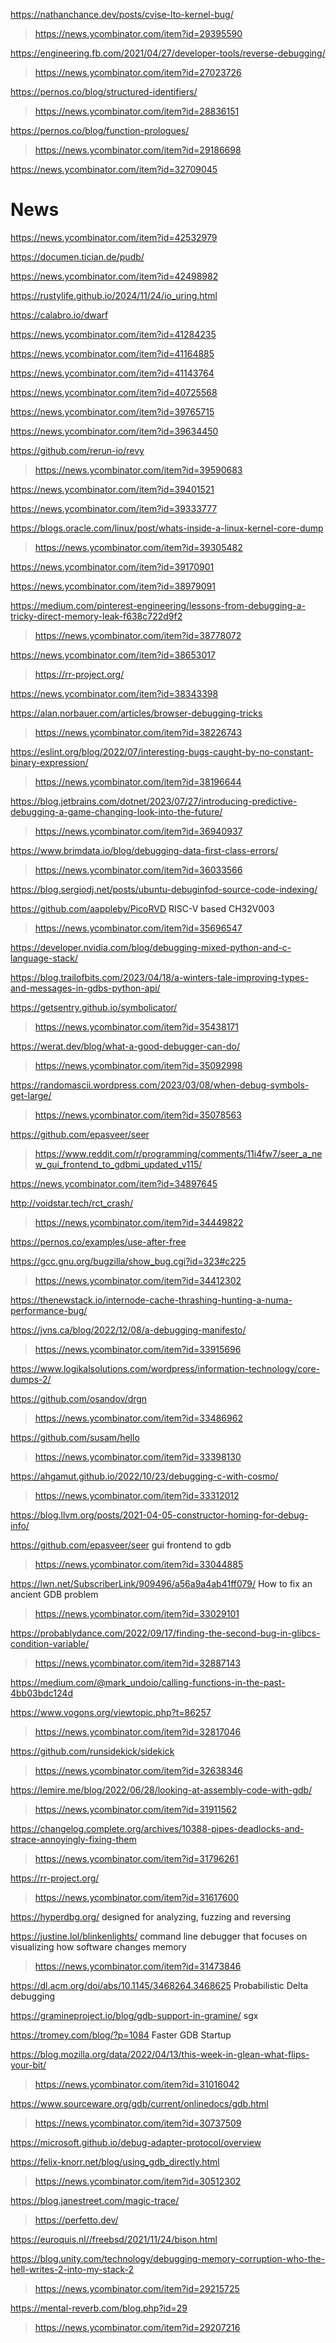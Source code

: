 https://nathanchance.dev/posts/cvise-lto-kernel-bug/
> https://news.ycombinator.com/item?id=29395590

https://engineering.fb.com/2021/04/27/developer-tools/reverse-debugging/
> https://news.ycombinator.com/item?id=27023726

https://pernos.co/blog/structured-identifiers/
> https://news.ycombinator.com/item?id=28836151

https://pernos.co/blog/function-prologues/
> https://news.ycombinator.com/item?id=29186698

https://news.ycombinator.com/item?id=32709045

# News
https://news.ycombinator.com/item?id=42532979

https://documen.tician.de/pudb/

https://news.ycombinator.com/item?id=42498982

https://rustylife.github.io/2024/11/24/io_uring.html

https://calabro.io/dwarf

https://news.ycombinator.com/item?id=41284235

https://news.ycombinator.com/item?id=41164885

https://news.ycombinator.com/item?id=41143764

https://news.ycombinator.com/item?id=40725568

https://news.ycombinator.com/item?id=39765715

https://news.ycombinator.com/item?id=39634450

https://github.com/rerun-io/revy
> https://news.ycombinator.com/item?id=39590683

https://news.ycombinator.com/item?id=39401521

https://news.ycombinator.com/item?id=39333777

https://blogs.oracle.com/linux/post/whats-inside-a-linux-kernel-core-dump
> https://news.ycombinator.com/item?id=39305482

https://news.ycombinator.com/item?id=39170901

https://news.ycombinator.com/item?id=38979091

https://medium.com/pinterest-engineering/lessons-from-debugging-a-tricky-direct-memory-leak-f638c722d9f2
> https://news.ycombinator.com/item?id=38778072

https://news.ycombinator.com/item?id=38653017
> https://rr-project.org/

https://news.ycombinator.com/item?id=38343398

https://alan.norbauer.com/articles/browser-debugging-tricks
> https://news.ycombinator.com/item?id=38226743

https://eslint.org/blog/2022/07/interesting-bugs-caught-by-no-constant-binary-expression/
> https://news.ycombinator.com/item?id=38196644

https://blog.jetbrains.com/dotnet/2023/07/27/introducing-predictive-debugging-a-game-changing-look-into-the-future/
> https://news.ycombinator.com/item?id=36940937

https://www.brimdata.io/blog/debugging-data-first-class-errors/
> https://news.ycombinator.com/item?id=36033566

https://blog.sergiodj.net/posts/ubuntu-debuginfod-source-code-indexing/

https://github.com/aappleby/PicoRVD RISC-V based CH32V003
> https://news.ycombinator.com/item?id=35696547

https://developer.nvidia.com/blog/debugging-mixed-python-and-c-language-stack/

https://blog.trailofbits.com/2023/04/18/a-winters-tale-improving-types-and-messages-in-gdbs-python-api/

https://getsentry.github.io/symbolicator/
> https://news.ycombinator.com/item?id=35438171

https://werat.dev/blog/what-a-good-debugger-can-do/
> https://news.ycombinator.com/item?id=35092998

https://randomascii.wordpress.com/2023/03/08/when-debug-symbols-get-large/
> https://news.ycombinator.com/item?id=35078563

https://github.com/epasveer/seer
> https://www.reddit.com/r/programming/comments/11i4fw7/seer_a_new_gui_frontend_to_gdbmi_updated_v115/

https://news.ycombinator.com/item?id=34897645

http://voidstar.tech/rct_crash/
> https://news.ycombinator.com/item?id=34449822

https://pernos.co/examples/use-after-free

https://gcc.gnu.org/bugzilla/show_bug.cgi?id=323#c225
> https://news.ycombinator.com/item?id=34412302

https://thenewstack.io/internode-cache-thrashing-hunting-a-numa-performance-bug/

https://jvns.ca/blog/2022/12/08/a-debugging-manifesto/
> https://news.ycombinator.com/item?id=33915696

https://www.logikalsolutions.com/wordpress/information-technology/core-dumps-2/

https://github.com/osandov/drgn
> https://news.ycombinator.com/item?id=33486962

https://github.com/susam/hello
> https://news.ycombinator.com/item?id=33398130

https://ahgamut.github.io/2022/10/23/debugging-c-with-cosmo/
> https://news.ycombinator.com/item?id=33312012

https://blog.llvm.org/posts/2021-04-05-constructor-homing-for-debug-info/

https://github.com/epasveer/seer gui frontend to gdb
> https://news.ycombinator.com/item?id=33044885

https://lwn.net/SubscriberLink/909496/a56a9a4ab41ff079/ How to fix an ancient GDB problem
> https://news.ycombinator.com/item?id=33029101

https://probablydance.com/2022/09/17/finding-the-second-bug-in-glibcs-condition-variable/
> https://news.ycombinator.com/item?id=32887143

https://medium.com/@mark_undoio/calling-functions-in-the-past-4bb03bdc124d

https://www.vogons.org/viewtopic.php?t=86257
> https://news.ycombinator.com/item?id=32817046

https://github.com/runsidekick/sidekick
> https://news.ycombinator.com/item?id=32638346

https://lemire.me/blog/2022/06/28/looking-at-assembly-code-with-gdb/
> https://news.ycombinator.com/item?id=31911562

https://changelog.complete.org/archives/10388-pipes-deadlocks-and-strace-annoyingly-fixing-them
> https://news.ycombinator.com/item?id=31796261

https://rr-project.org/
> https://news.ycombinator.com/item?id=31617600

https://hyperdbg.org/ designed for analyzing, fuzzing and reversing

https://justine.lol/blinkenlights/ command line debugger that focuses on visualizing how software changes memory
> https://news.ycombinator.com/item?id=31473846

https://dl.acm.org/doi/abs/10.1145/3468264.3468625 Probabilistic Delta debugging

https://gramineproject.io/blog/gdb-support-in-gramine/ sgx

https://tromey.com/blog/?p=1084 Faster GDB Startup

https://blog.mozilla.org/data/2022/04/13/this-week-in-glean-what-flips-your-bit/
> https://news.ycombinator.com/item?id=31016042

https://www.sourceware.org/gdb/current/onlinedocs/gdb.html
> https://news.ycombinator.com/item?id=30737509

https://microsoft.github.io/debug-adapter-protocol/overview

https://felix-knorr.net/blog/using_gdb_directly.html
> https://news.ycombinator.com/item?id=30512302

https://blog.janestreet.com/magic-trace/
> https://perfetto.dev/
>  

https://euroquis.nl//freebsd/2021/11/24/bison.html

https://blog.unity.com/technology/debugging-memory-corruption-who-the-hell-writes-2-into-my-stack-2
> https://news.ycombinator.com/item?id=29215725

https://mental-reverb.com/blog.php?id=29
> https://news.ycombinator.com/item?id=29207216